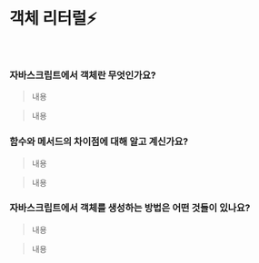 # 객체 리터럴⚡️

<br/>

### 자바스크립트에서 객체란 무엇인가요?

> 내용

> 내용

### 함수와 메서드의 차이점에 대해 알고 계신가요?

> 내용

> 내용

### 자바스크립트에서 객체를 생성하는 방법은 어떤 것들이 있나요?

> 내용

> 내용
